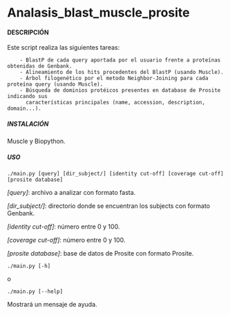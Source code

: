# Analasis_blast_muscle_prosite

#### DESCRIPCIÓN 

Este script realiza las siguientes tareas:

        - BlastP de cada query aportada por el usuario frente a proteínas obtenidas de Genbank.
        - Alineamiento de los hits procedentes del BlastP (usando Muscle).
        - Árbol filogenético por el metodo Neighbor-Joining para cada proteína query (usando Muscle).
        - Búsqueda de dominios protéicos presentes en database de Prosite indicando sus
          características principales (name, accession, description, domain...).
          
          
##### INSTALACIÓN

Muscle y Biopython.


##### USO 

    ./main.py [query] [dir_subject/] [identity cut-off] [coverage cut-off] [prosite database]
    
   *[query]*: archivo a analizar con formato fasta.
  
   *[dir_subject/]*: directorio donde se encuentran los subjects con formato Genbank.
   
   *[identity cut-off]*: número entre 0 y 100.
   
   *[coverage cut-off]*: número entre 0 y 100.
   
   *[prosite database]*: base de datos de Prosite con formato Prosite.
   
   
    
    ./main.py [-h]
    
   o
   
    ./main.py [--help]
    
   Mostrará un mensaje de ayuda.    
